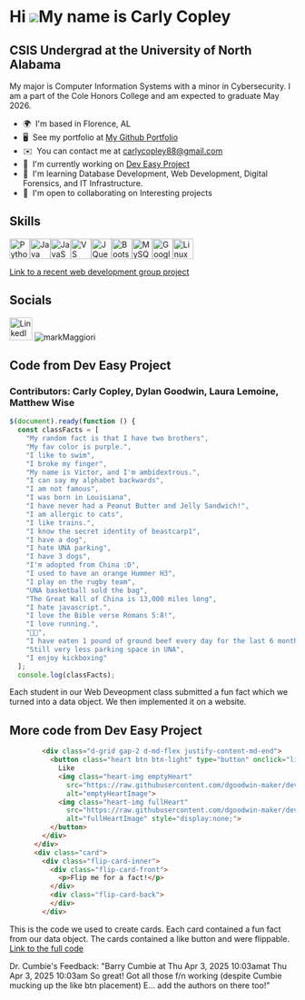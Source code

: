 Hi ![](https://user-images.githubusercontent.com/18350557/176309783-0785949b-9127-417c-8b55-ab5a4333674e.gif)My name is Carly Copley
====================================================================================================================================

CSIS Undergrad at the University of North Alabama
-------------------------------------------------

My major is Computer Information Systems with a minor in Cybersecurity. I am a part of the Cole Honors College and am expected to graduate May 2026.

*   🌍  I'm based in Florence, AL
*   🖥️  See my portfolio at [My Github Portfolio](http://github.com/carlycopley)
*   ✉️  You can contact me at [carlycopley88@gmail.com](mailto:carlycopley88@gmail.com)
*   🚀  I'm currently working on [Dev Easy Project](https://dgoodwin-maker.github.io/dev-easy-project/)
*   🧠  I'm learning Database Development, Web Development, Digital Forensics, and IT Infrastructure.
*   🤝  I'm open to collaborating on Interesting projects
<h2>Skills</h2>
<p align="left">
<a href="https://www.python.org/" target="_blank" rel="noreferrer"><img src="https://raw.githubusercontent.com/danielcranney/readme-generator/main/public/icons/skills/python-colored.svg" width="36" height="36" alt="Python" /></a><a href="https://www.oracle.com/java/" target="_blank" rel="noreferrer"><img src="https://raw.githubusercontent.com/danielcranney/readme-generator/main/public/icons/skills/java-colored.svg" width="36" height="36" alt="Java" /></a><a href="https://developer.mozilla.org/en-US/docs/Web/JavaScript" target="_blank" rel="noreferrer"><img src="https://raw.githubusercontent.com/danielcranney/readme-generator/main/public/icons/skills/javascript-colored.svg" width="36" height="36" alt="JavaScript" /></a><a href="https://code.visualstudio.com/" target="_blank" rel="noreferrer"><img src="https://raw.githubusercontent.com/danielcranney/readme-generator/main/public/icons/skills/visualstudiocode.svg" width="36" height="36" alt="VS Code" /></a><a href="https://jquery.com/" target="_blank" rel="noreferrer"><img src="https://raw.githubusercontent.com/danielcranney/readme-generator/main/public/icons/skills/jquery-colored.svg" width="36" height="36" alt="JQuery" /></a><a href="https://getbootstrap.com/" target="_blank" rel="noreferrer"><img src="https://raw.githubusercontent.com/danielcranney/readme-generator/main/public/icons/skills/bootstrap-colored.svg" width="36" height="36" alt="Bootstrap" /></a><a href="https://www.mysql.com/" target="_blank" rel="noreferrer"><img src="https://raw.githubusercontent.com/danielcranney/readme-generator/main/public/icons/skills/mysql-colored.svg" width="36" height="36" alt="MySQL" /></a><a href="https://cloud.google.com/" target="_blank" rel="noreferrer"><img src="https://raw.githubusercontent.com/danielcranney/readme-generator/main/public/icons/skills/googlecloud-colored.svg" width="36" height="36" alt="Google Cloud" /></a><a href="https://www.linux.org" target="_blank" rel="noreferrer"><img src="https://raw.githubusercontent.com/danielcranney/readme-generator/main/public/icons/skills/linux-colored.svg" width="36" height="36" alt="Linux" /></a>
                    </p>
<a href="https://carlycopley.github.io/devCharlieProject/" target="_blank">Link to a recent web development group project</a>
<br>
<h2>Socials</h2>
<a href="www.linkedin.com/in/carly-copley-1347a6252" target="_blank">
<img src="https://www.citypng.com/public/uploads/preview/hd-vector-flat-linkedin-in-round-icon-png-701751695046390m4phkuuiqm.png" alt="LinkedIn" style="width: 40px; height: 40px;"></a>
<img src="https://markmaggiori.com/cdn/shop/files/EnteringtheShrine.jpg?v=1719968158&width=2697" alt="markMaggiori">


<h2>Code from Dev Easy Project</h2>
<h3>Contributors: Carly Copley, Dylan Goodwin, Laura Lemoine, Matthew Wise</h3>

```javascript
$(document).ready(function () {
  const classFacts = [
    "My random fact is that I have two brothers",
    "My fav color is purple.",
    "I like to swim",
    "I broke my finger",
    "My name is Victor, and I'm ambidextrous.",
    "I can say my alphabet backwards",
    "I am not famous",
    "I was born in Louisiana",
    "I have never had a Peanut Butter and Jelly Sandwich!",
    "I am allergic to cats",
    "I like trains.",
    "I know the secret identity of beastcarp1",
    "I have a dog",
    "I hate UNA parking",
    "I have 3 dogs",
    "I'm adopted from China :D",
    "I used to have an orange Hummer H3",
    "I play on the rugby team",
    "UNA basketball sold the bag",
    "The Great Wall of China is 13,000 miles long",
    "I hate javascript.",
    "I love the Bible verse Romans 5:8!",
    "I love running.",
    "🦭🦭",
    "I have eaten 1 pound of ground beef every day for the last 6 months.",
    "Still very less parking space in UNA",
    "I enjoy kickboxing"
  ];
  console.log(classFacts);
```
<summary>Each student in our Web Deveopment class submitted a fun fact which we turned into a data object. We then implemented it on a website.</summary>

<h2>More code from Dev Easy Project</h2>

```html
        <div class="d-grid gap-2 d-md-flex justify-content-md-end">
          <button class="heart btn btn-light" type="button" onclick="liked(this)">
            Like
            <img class="heart-img emptyHeart"
              src="https://raw.githubusercontent.com/dgoodwin-maker/dev-easy-project/c9046dc813c20171041b92e0793c820b461c84c2/images/heart-empty.svg"
              alt="emptyHeartImage">
            <img class="heart-img fullHeart"
              src="https://raw.githubusercontent.com/dgoodwin-maker/dev-easy-project/c9046dc813c20171041b92e0793c820b461c84c2/images/heart-fill.svg"
              alt="fullHeartImage" style="display:none;">
          </button>
        </div>
      </div>
      <div class="card">
        <div class="flip-card-inner">
          <div class="flip-card-front">
            <p>Flip me for a fact!</p>
          </div>
          <div class="flip-card-back">
          </div>
        </div>
```
<detail>This is the code we used to create cards. Each card contained a fun fact from our data object. The cards contained a like button and were flippable.</detail>
<a href="https://github.com/carlycopley/dev-easy-project">Link to the full code</a>
<p>Dr. Cumbie's Feedback: "Barry Cumbie at Thu Apr 3, 2025 10:03amat Thu Apr 3, 2025 10:03am
So great!
Got all those f/n working (despite Cumbie mucking up the like btn placement)
E... add the authors on there too!"</p>
